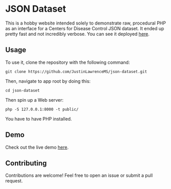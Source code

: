 
# JSON Dataset

This is a hobby website intended solely to demonstrate raw, procedural PHP as an interface for a Centers for Disease Control JSON dataset. It ended up pretty fast and not incredibly verbose. You can see it deployed [here](https://json-dataset.herokuapp.com/).

## Usage
To use it, clone the repository with the following command:

```
git clone https://github.com/JustinLawrenceMS/json-dataset.git
```

Then, navigate to app root by doing this:

```
cd json-dataset
```

Then spin up a Web server:

```
php -S 127.0.0.1:8000 -t public/
```

You have to have PHP installed.

## Demo
Check out the live demo [here](https://json-dataset.herokuapp.com/).

## Contributing
Contributions are welcome! Feel free to open an issue or submit a pull request.
